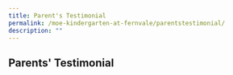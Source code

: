 ```yaml
---
title: Parent's Testimonial
permalink: /moe-kindergarten-at-fernvale/parentstestimonial/
description: ""
---
```

## Parents' Testimonial